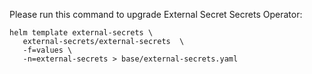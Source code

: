 Please run this command to upgrade External Secret Secrets Operator:

```
helm template external-secrets \
   external-secrets/external-secrets  \
   -f=values \
   -n=external-secrets > base/external-secrets.yaml
```
